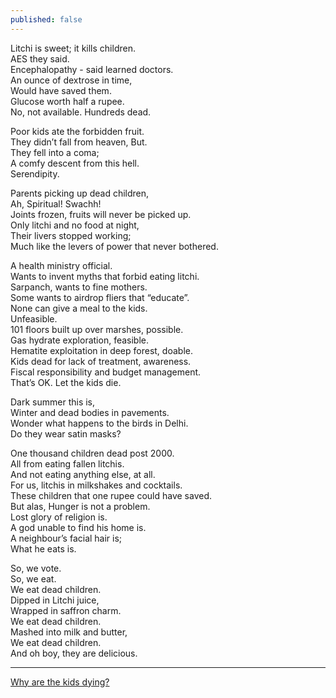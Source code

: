 ```yaml
---
published: false
---
```

Litchi is sweet; it kills children.  
AES they said.  
Encephalopathy - said learned doctors.  
An ounce of dextrose in time,  
Would have saved them.  
Glucose worth half a rupee.  
No, not available. Hundreds dead.  
  
Poor kids ate the forbidden fruit.  
They didn’t fall from heaven, But.  
They fell into a coma;  
A comfy descent from this hell.  
Serendipity.  
  
Parents picking up dead children,  
Ah, Spiritual! Swachh!  
Joints frozen, fruits will never be picked up.  
Only litchi and no food at night,  
Their livers stopped working;  
Much like the levers of power that never bothered.   
  
A health ministry official.  
Wants to invent myths that forbid eating litchi.  
Sarpanch, wants to fine mothers.  
Some wants to airdrop fliers that “educate”.  
None can give a meal to the kids.  
Unfeasible.   
101 floors built up over marshes, possible.  
Gas hydrate exploration, feasible.  
Hematite exploitation in deep forest, doable.  
Kids dead for lack of treatment, awareness.  
Fiscal responsibility and budget management.  
That’s OK. Let the kids die.  
  
Dark summer this is,  
Winter and dead bodies in pavements.  
Wonder what happens to the birds in Delhi.  
Do they wear satin masks?  
  
One thousand children dead post 2000.  
All from eating fallen litchis.  
And not eating anything else, at all.  
For us, litchis in milkshakes and cocktails.  
These children that one rupee could have saved.  
But alas, Hunger is not a problem.  
Lost glory of religion is.  
A god unable to find his home is.  
A neighbour’s facial hair is;  
What he eats is.  
  
So, we vote.  
So, we eat.  
We eat dead children.  
Dipped in Litchi juice,  
Wrapped in saffron charm.  
We eat dead children.  
Mashed into milk and butter,  
We eat dead children.  
And oh boy, they are delicious.  

<hr>

[Why are the kids dying?](https://www.thehindu.com/opinion/op-ed/averting-deaths-in-muzaffarpur/article28067239.ece)
   


